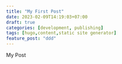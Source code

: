 ```yaml
---
title: "My First Post"
date: 2023-02-09T14:19:03+07:00
draft: true
categories: [development, publishing]
tags: [hugo,content,static site generator]
feature_post: "ddd"
---
```


My Post